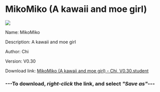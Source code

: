 # MikoMiko (A kawaii and moe girl)

<img src = "https://raw.githubusercontent.com/Arbiter1223/Daigaku-Gurashi-Custom-Students/master/Students/Files/MikoMiko%20(A%20kawaii%20and%20moe%20girl).png">

Name: MikoMiko

Description: A kawaii and moe girl

Author: Chi

Version: V0.30

Download link: <a href="https://raw.githubusercontent.com/Arbiter1223/Daigaku-Gurashi-Custom-Students/master/Students/Files/MikoMiko%20(A%20kawaii%20and%20moe%20girl)%20-%20Chi%2C%20V0.30.student">MikoMiko (A kawaii and moe girl) - Chi, V0.30.student</a>

### ---**To download, _right-click_ the link, and select _"Save as"_**---

